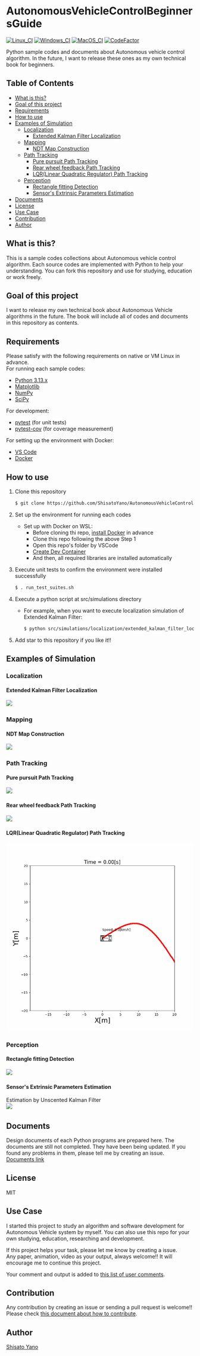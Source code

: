 # AutonomousVehicleControlBeginnersGuide
[![Linux_CI](https://github.com/ShisatoYano/AutonomousDrivingSamplePrograms/actions/workflows/Linux_CI.yml/badge.svg)](https://github.com/ShisatoYano/AutonomousDrivingSamplePrograms/actions/workflows/Linux_CI.yml) [![Windows_CI](https://github.com/ShisatoYano/AutonomousDrivingSamplePrograms/actions/workflows/Windows_CI.yml/badge.svg)](https://github.com/ShisatoYano/AutonomousDrivingSamplePrograms/actions/workflows/Windows_CI.yml) [![MacOS_CI](https://github.com/ShisatoYano/AutonomousDrivingSamplePrograms/actions/workflows/MacOS_CI.yml/badge.svg)](https://github.com/ShisatoYano/AutonomousDrivingSamplePrograms/actions/workflows/MacOS_CI.yml) [![CodeFactor](https://www.codefactor.io/repository/github/shisatoyano/autonomousvehiclecontrolbeginnersguide/badge)](https://www.codefactor.io/repository/github/shisatoyano/autonomousvehiclecontrolbeginnersguide)  

Python sample codes and documents about Autonomous vehicle control algorithm. In the future, I want to release these ones as my own technical book for beginners.  


## Table of Contents
* [What is this?](#what-is-this)
* [Goal of this project](#goal-of-this-project)
* [Requirements](#requirements)
* [How to use](#how-to-use)
* [Examples of Simulation](#examples-of-simulation)
    * [Localization](#localization)
        * [Extended Kalman Filter Localization](#extended-kalman-filter-localization)
    * [Mapping](#mapping)
        * [NDT Map Construction](#ndt-map-construction)
    * [Path Tracking](#path-tracking)
        * [Pure pursuit Path Tracking](#pure-pursuit-path-tracking)
        * [Rear wheel feedback Path Tracking](#rear-wheel-feedback-path-tracking)
        * [LQR(Linear Quadratic Regulator) Path Tracking](#lqrlinear-quadratic-regulator-path-tracking)
    * [Perception](#perception)
        * [Rectangle fitting Detection](#rectangle-fitting-detection)
        * [Sensor's Extrinsic Parameters Estimation](#sensors-extrinsic-parameters-estimation)
* [Documents](#documents)
* [License](#license)
* [Use Case](#use-case)
* [Contribution](#contribution)
* [Author](#author)


## What is this?
This is a sample codes collections about Autonomous vehicle control algorithm. Each source codes are implemented with Python to help your understanding. You can fork this repository and use for studying, education or work freely.  


## Goal of this project
I want to release my own technical book about Autonomous Vehicle algorithms in the future. The book will include all of codes and documents in this repository as contents.  


## Requirements
Please satisfy with the following requirements on native or VM Linux in advance.  
For running each sample codes:  
* [Python 3.13.x](https://www.python.org/)
* [Matplotlib](https://matplotlib.org/)
* [NumPy](https://numpy.org/)
* [SciPy](https://scipy.org/)

For development:
* [pytest](https://docs.pytest.org/en/7.4.x/) (for unit tests)
* [pytest-cov](https://github.com/pytest-dev/pytest-cov) (for coverage measurement)

For setting up the environment with Docker:
* [VS Code](https://code.visualstudio.com/)
* [Docker](https://www.docker.com/)


## How to use
1. Clone this repository  
    ```bash
    $ git clone https://github.com/ShisatoYano/AutonomousVehicleControlBeginnersGuide
    ```

2. Set up the environment for running each codes
    * Set up with Docker on WSL:
        * Before cloning thi repo, [install Docker](https://docs.docker.com/desktop/install/linux-install/) in advance
        * Clone this repo following the above Step 1
        * Open this repo's folder by VSCode
        * [Create Dev Container](https://code.visualstudio.com/docs/devcontainers/create-dev-container)
        * And then, all required libraries are installed automatically
3. Execute unit tests to confirm the environment were installed successfully
    ```bash
    $ . run_test_suites.sh
    ```
4. Execute a python script at src/simulations directory
    * For example, when you want to execute localization simulation of Extended Kalman Filter:
        ```bash
        $ python src/simulations/localization/extended_kalman_filter_localization/extended_kalman_filter_localization.py
        ```
5. Add star to this repository if you like it!!


## Examples of Simulation
### Localization
#### Extended Kalman Filter Localization
![](src/simulations/localization/extended_kalman_filter_localization/extended_kalman_filter_localization.gif)  
### Mapping
#### NDT Map Construction
![](src/simulations/mapping/ndt_map_construction/ndt_map_construction.gif)  
### Path Tracking
#### Pure pursuit Path Tracking
![](src/simulations/path_tracking/pure_pursuit_path_tracking/pure_pursuit_path_tracking.gif)  
#### Rear wheel feedback Path Tracking
![](src/simulations//path_tracking/rear_wheel_feedback_tracking/rear_wheel_feedback_tracking.gif)  
#### LQR(Linear Quadratic Regulator) Path Tracking
![](src/simulations/path_tracking/lqr_path_tracking/lqr_path_tracking.gif)  
### Perception
#### Rectangle fitting Detection
![](src/simulations/perception/point_cloud_rectangle_fitting/point_cloud_rectangle_fitting.gif)  
#### Sensor's Extrinsic Parameters Estimation
Estimation by Unscented Kalman Filter  
![](src/simulations/perception/sensor_auto_calibration/sensor_auto_calibration.gif)  


## Documents
Design documents of each Python programs are prepared here. The documents are still not completed. They have been being updated. If you found any problems in them, please tell me by creating an issue.  
[Documents link](/doc/DESIGN_DOCUMENT.md)  


## License
MIT  


## Use Case
I started this project to study an algorithm and software development for Autonomous Vehicle system by myself. You can also use this repo for your own studying, education, researching and development.  

If this project helps your task, please let me know by creating a issue.  
Any paper, animation, video as your output, always welcome!! It will encourage me to continue this project.  

Your comment and output is added to [this list of user comments](/USERS_COMMENTS.md).  


## Contribution
Any contribution by creating an issue or sending a pull request is welcome!! Please check [this document about how to contribute](/HOWTOCONTRIBUTE.md).  


## Author
[Shisato Yano](https://github.com/ShisatoYano)  